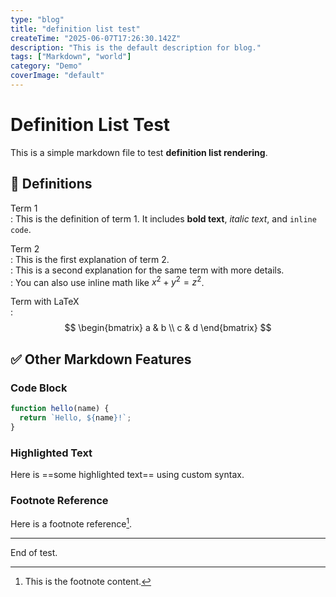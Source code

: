 ```yaml
---
type: "blog"
title: "definition list test"
createTime: "2025-06-07T17:26:30.142Z"
description: "This is the default description for blog."
tags: ["Markdown", "world"]
category: "Demo"
coverImage: "default"
---
```


# Definition List Test

This is a simple markdown file to test **definition list rendering**.

## 📘 Definitions

Term 1  
: This is the definition of term 1. It includes **bold text**, *italic text*, and `inline code`.

Term 2  
: This is the first explanation of term 2.  
: This is a second explanation for the same term with more details.  
: You can also use inline math like $x^2 + y^2 = z^2$.

Term with LaTeX  
: $$
\begin{bmatrix}  
a & b \\  
c & d  
\end{bmatrix}  
$$

## ✅ Other Markdown Features

### Code Block

```js
function hello(name) {
  return `Hello, ${name}!`;
}
```

### Highlighted Text

Here is ==some highlighted text== using custom syntax.

### Footnote Reference

Here is a footnote reference[^1].

[^1]: This is the footnote content.

---

End of test.
